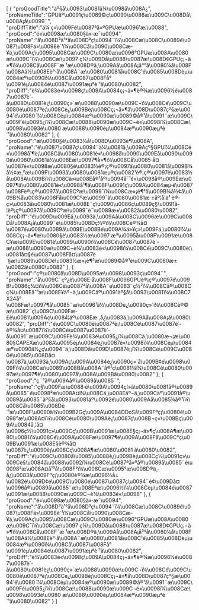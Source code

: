 [
	{
		"proGoodTitle":"äº§å\u0093\u0081ä¼\u0098å\u008A¿",
		"proNameTitle":"GPUäº\u0091ç\u0089©ç\u0090\u0086æ\u009C\u008Då\u008A¡å\u0099¨",
		"proDiffTitle":"ä¼ ç»\u009Fè\u0087ªå»ºGPUæ\u0096¹æ¡\u0088",
		"proGood":"é«\u0098æ\u0080§ä»·æ¯\u0094",
		"proName":"å\u008D³ä¹°å\u008D³ç\u0094¨ï¼\u008Cæ\u008C\u0089é\u0087\u008Fä»\u0098è´¹ï¼\u008Cå\u0090\u008Cæ­¥ä¸\u009Aç\u0095\u008Cæ\u009C\u0080æ\u0096°GPUæ\u008A\u0080æ\u009C¯ï¼\u008Cæ\u0097 ç¼\u009Då\u0088\u0087æ\u008D¢GPUç¡¬ä»¶ï¼\u008Cå\u008F¯æ ¹æ\u008D®ä¸\u009Aå\u008A¡å³°å\u0080¼å\u008F\u008Aä½\u008Eè°·å\u008A¨æ\u0080\u0081å\u008C¹é\u0085\u008Dèµ\u0084æº\u0090ï¼\u008Cå\u0087\u008Få°\u0091èµ\u0084é\u0087\u0091æµªè´¹ã\u0080\u0082",
		"proDiff":"è¾\u0083é«\u0098ç\u009A\u0084ç¡¬ä»¶è®¾æ\u0096½é\u0087\u0087è´­ã\u0080\u0081è¿\u0090ç»´æ\u0088\u0090æ\u009C¬ï¼\u008Cé\u009C\u0080è\u0087ªè¡\u008Cè¿\u009Bè¡\u008Cç¡¬ä»¶å\u008D\u0087çº§æ\u0094¹é\u0080 ï¼\u008Cèµ\u0084æº\u0090æ\u0089©å®¹å\u0091¨æ\u009C\u009Fé\u0095¿ï¼\u008Cæ\u0088\u0090æ\u009C¬é«\u0098ï¼\u008Cæ\u0098\u0093é\u0080 æ\u0088\u0090èµ\u0084æº\u0090æµªè´¹ã\u0080\u0082"
	},
	{
		"proGood":"æ\u0080§è\u0083½å\u008D\u0093è¶\u008A",
		"proName":"é\u0087\u0087ç\u0094¨ä¼\u0081ä¸\u009Açº§GPUï¼\u008Cé«\u0098å¹¶è¡\u008Cã\u0080\u0081é«\u0098å\u0090\u009Eå\u0090\u0090ã\u0080\u0081ä½\u008Eæ\u0097¶å»¶ï¼\u008Cå\u0085·å¤\u0087é«\u0098æ\u0080§è\u0083½è®¡ç®\u0097ã\u0080\u0081å\u009B¾å½¢æ¸²æ\u009F\u0093ã\u0080\u0081æµ®ç\u0082¹è®¡ç®\u0097è\u0083½å\u008A\u009Bï¼\u008Cä»\u008Eå®¹åº\u0094å¯¹é«\u0098å®\u009Eæ\u0097¶ã\u0080\u0081é«\u0098å¹¶å\u008F\u0091ç\u009A\u0084æµ·é\u0087\u008Fè®¡ç®\u0097å\u009Cºæ\u0099¯ï¼\u008Cæ»¡è¶³å\u009B¾å½¢å\u009B¾å\u0083\u008Få\u009Cºæ\u0099¯ã\u0080\u0081æ·±åº¦å­¦ä¹ è®­ç»\u0083ã\u0080\u0081æ\u008E¨ç\u0090\u0086ç­\u0089ç§\u0091å­¦è®¡ç®\u0097å\u009Cºæ\u0099¯è¯\u0089æ±\u0082ã\u0080\u0082",
		"proDiff":"é\u009D\u009Eä¸\u0093ä¸\u009Aå\u008C\u0096æ\u009C\u008Då\u008A¡å\u0099¨é\u0085\u008Dç½®ï¼\u008Cè®¾å¤\u0087é\u0080\u0089å\u009E\u008Bé\u009A¾ä»¥ç»\u009Fä¸\u0080ï¼\u008Cç¡¬ä»¶æ\u0080§è\u0083½æ\u0097 æ³\u0095å\u008F\u0091æ\u008C¥æ\u009E\u0081é\u0099\u0090ï¼\u008Cé\u0087\u0087è´­æ\u0088\u0090æ\u009C¬è¾\u0083é«\u0098ï¼\u008Cé\u009C\u0080è¦\u0081å¤§é\u0087\u008Få¤\u0087è´§æ\u0089\u008Dè\u0083½æ»¡è¶³æ\u0089©å®¹é\u009C\u0080æ±\u0082ã\u0080\u0082"
	},
	{
		"proGood":"ç®\u0080å\u008D\u0095æ\u0098\u0093ç\u0094¨",
		"proName":"å\u009C¨çº¿è\u008E·å\u008F\u0096GPUè®¡ç®\u0097é\u009B\u0086ç¾¤ï¼\u008Cè\u0087ªå\u008A¨é\u0083¨ç½²ï¼\u008Cå®\u008Cç¾\u008Eå¯¹æ\u008E¥äº¬ä¸\u009Cäº\u0091äº§å\u0093\u0081ï¼\u008C7X24å°\u008Fæ\u0097¶å\u0085¨æ\u0096¹ä½\u008Dè¿\u0090ç»´ï¼\u008Cè®©æ\u0082¨ç\u009C\u009Fæ­£è\u0081\u009Aç\u0084¦äº\u008Eæ ¸å¿\u0083ä¸\u009Aå\u008A¡ã\u0080\u0082",
		"proDiff":"é\u009C\u0080è\u0087ªè¡\u008Cé\u0087\u0087è´­è®¾å¤\u0087ï¼\u008Cé\u0087\u0087è´­å\u0091¨æ\u009C\u009Fè¾\u0083é\u0095¿ï¼\u008Cä¸\u0080æ¬¡æ\u0080§CAPEXæ\u008A\u0095èµ\u0084è¿\u0087é«\u0098ï¼\u008Cèµ\u0084æº\u0090ä½¿ç\u0094¨ä¸\u008Då\u009D\u0087è¡¡ï¼\u008Cé\u009C\u0080é\u0085\u008Då¤\u0087ä¸\u0093ä¸\u009Aç\u009A\u0084è¿\u0090ç»´å\u009B¢é\u0098\u009Fï¼\u008Cæ\u0089\u008Bå\u008A¨å®¹ç\u0081¾ï¼\u008Cè\u0080\u0097æ\u0097¶è\u0080\u0097å\u008A\u009Bã\u0080\u0082"
	},
	{
		"proGood":"ç¨³å®\u009Aå®\u0089å\u0085¨",
		"proName":"ç§\u009Fæ\u0088·é\u009A\u0094ç¦»ã\u0080\u0081å®\u0089å\u0085¨é\u0098²æ\u008A¤ï¼\u008Cä¸\u008Eäº¬ä¸\u009Cäº\u0091å®\u0089å\u0085¨äº§å\u0093\u0081äº\u0092é\u0080\u009Aå\u0085¼å®¹ï¼\u008Cå\u0085\u008Dè´¹æ\u008F\u0090ä¾\u009B2Gç\u009A\u0084DDoSå\u009Fºç¡\u0080é\u0098²æ\u008A¤ï¼\u008Cé\u0080\u009Aè¿\u0087ç\u008B¬ç«\u008Bç\u009A\u0084å¸¦å¤\u0096ç½\u0091ç»\u009Cç\u009B\u0091æ\u008E§ç¡¬ä»¶ç\u008A¶æ\u0080\u0081ï¼\u008Cé\u009A\u008Fæ\u0097¶é\u009A\u008Få\u009C°ç\u009B\u0091æ\u008E§è®¾å¤\u0087è¿\u0090è¡\u008Cç\u008A¶æ\u0080\u0081 ã\u0080\u0082",
		"proDiff":"é\u009C\u0080å\u0085\u0088è¿\u009Bè¡\u008Cç½\u0091ç»\u009Cè§\u0084å\u0088\u0092ï¼\u008Cè\u0087ªå»ºå®\u0089å\u0085¨é\u0098²æ\u008A¤å¹³å\u008F°ï¼\u008Cæ\u0095°æ\u008D®ä¸­å¿\u0083å\u009Fºç¡\u0080è®¾æ\u0096½å±\u0082é\u009D¢é\u009C\u0080é\u0087\u0087ç\u0094¨é¢\u009Då¤\u0096å®\u0089å\u0085¨æ\u008Eªæ\u0096½ï¼\u008Cèµ\u0084é\u0087\u0091æ\u0088\u0090æ\u009C¬è¾\u0083é«\u0098"
	},
	{
		"proGood":"é«\u0098æ\u0080§ä»·æ¯\u0094",
		"proName":"å\u008D³ä¹°å\u008D³ç\u0094¨ï¼\u008Cæ\u008C\u0089é\u0087\u008Fä»\u0098è´¹ï¼\u008Cå\u0090\u008Cæ­¥ä¸\u009Aç\u0095\u008Cæ\u009C\u0080æ\u0096°GPUæ\u008A\u0080æ\u009C¯ï¼\u008Cæ\u0097 ç¼\u009Då\u0088\u0087æ\u008D¢GPUç¡¬ä»¶ï¼\u008Cå\u008F¯æ ¹æ\u008D®ä¸\u009Aå\u008A¡å³°å\u0080¼å\u008F\u008Aä½\u008Eè°·å\u008A¨æ\u0080\u0081å\u008C¹é\u0085\u008Dèµ\u0084æº\u0090ï¼\u008Cå\u0087\u008Få°\u0091èµ\u0084é\u0087\u0091æµªè´¹ã\u0080\u0082",
		"proDiff":"è¾\u0083é«\u0098ç\u009A\u0084ç¡¬ä»¶è®¾æ\u0096½é\u0087\u0087è´­ã\u0080\u0081è¿\u0090ç»´æ\u0088\u0090æ\u009C¬ï¼\u008Cé\u009C\u0080è\u0087ªè¡\u008Cè¿\u009Bè¡\u008Cç¡¬ä»¶å\u008D\u0087çº§æ\u0094¹é\u0080 ï¼\u008Cèµ\u0084æº\u0090æ\u0089©å®¹å\u0091¨æ\u009C\u009Fé\u0095¿ï¼\u008Cæ\u0088\u0090æ\u009C¬é«\u0098ï¼\u008Cæ\u0098\u0093é\u0080 æ\u0088\u0090èµ\u0084æº\u0090æµªè´¹ã\u0080\u0082"
	}
]